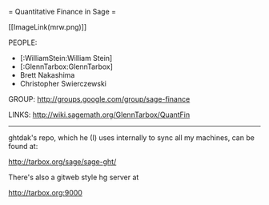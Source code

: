 = Quantitative Finance in Sage =


[[ImageLink(mrw.png)]]

PEOPLE:
  * [:WilliamStein:William Stein]
  * [:GlennTarbox:GlennTarbox]
  * Brett Nakashima
  * Christopher Swierczewski

GROUP:
  http://groups.google.com/group/sage-finance

LINKS:
  http://wiki.sagemath.org/GlennTarbox/QuantFin

----

ghtdak's repo, which he (I) uses internally to sync all my machines, can be found
at:

http://tarbox.org/sage/sage-ght/

There's also a gitweb style hg server at

http://tarbox.org:9000
